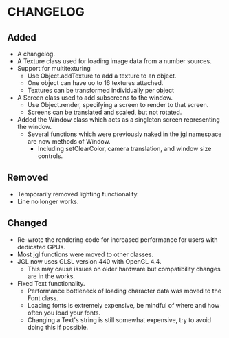 # CHANGELOG

## Added 
* A changelog.
* A Texture class used for loading image data from a number sources.
* Support for multitexturing
  *  Use Object.addTexture to add a texture to an object.
  * One object can have uo to 16 textures attached.
  * Textures can be transformed individually per object
* A Screen class used to add subscreens to the window.
  * Use Object.render, specifying a screen to render to that screen.
  * Screens can be translated and scaled, but not rotated.
* Added the Window class which acts as a singleton screen representing the window.
  * Several functions which were previously naked in the jgl namespace are now methods of Window.
    * Including setClearColor, camera translation, and window size controls.
  
## Removed  
* Temporarily removed lighting functionality.
* Line no longer works.

## Changed
* Re-wrote the rendering code for increased performance for users with dedicated GPUs.
* Most jgl functions were moved to other classes.
* JGL now uses GLSL version 440 with OpenGL 4.4.
  * This may cause issues on older hardware but compatibility changes are in the works.
* Fixed Text functionality.
  * Performance bottleneck of loading character data was moved to the Font class.
  * Loading fonts is extremely expensive, be mindful of where and how often you load your fonts.
  * Changing a Text's string is still somewhat expensive, try to avoid doing this if possible.
